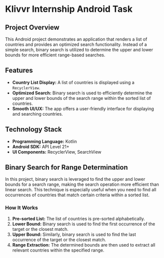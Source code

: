 
# Klivvr Internship Android Task

## Project Overview

This Android project demonstrates an application that renders a list of countries and provides an optimized search functionality. Instead of a simple search, binary search is utilized to determine the upper and lower bounds for more efficient range-based searches.

## Features

- **Country List Display:** A list of countries is displayed using a `RecyclerView`.
- **Optimized Search:** Binary search is used to efficiently determine the upper and lower bounds of the search range within the sorted list of countries.
- **Smooth UI/UX:** The app offers a user-friendly interface for displaying and searching countries.

## Technology Stack

- **Programming Language:** Kotlin
- **Android SDK:** API Level 21+
- **UI Components:** RecyclerView, SearchView

## Binary Search for Range Determination

In this project, binary search is leveraged to find the upper and lower bounds for a search range, making the search operation more efficient than linear search. This technique is especially useful when you need to find all occurrences of countries that match certain criteria within a sorted list.

### How It Works

1. **Pre-sorted List:** The list of countries is pre-sorted alphabetically.
2. **Lower Bound:** Binary search is used to find the first occurrence of the target or the closest match.
3. **Upper Bound:** Similarly, binary search is used to find the last occurrence of the target or the closest match.
4. **Range Extraction:** The determined bounds are then used to extract all relevant countries within the specified range.
